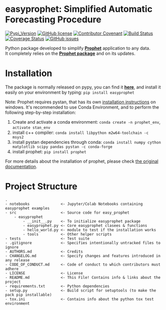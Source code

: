 # easyprophet: Simplified Automatic Forecasting Procedure
[![Pypi_Version](https://img.shields.io/pypi/v/easyprophet.svg)](https://pypi.python.org/pypi/easyprophet)
[![GitHub license](https://img.shields.io/github/license/federicodecillia/easyprophet)](https://github.com/federicodecillia/easyprophet/blob/main/LICENSE)
[![Contributor Covenant](https://img.shields.io/badge/Contributor%20Covenant-v2.0%20adopted-ff69b4.svg)](code_of_conduct.md)
[![Build Status](https://travis-ci.com/federicodecillia/easyprophet.svg?branch=main)](https://travis-ci.com/federicodecillia/easyprophet)
[![Coverage Status](https://coveralls.io/repos/github/federicodecillia/easyprophet/badge.svg?branch=main)](https://coveralls.io/github/federicodecillia/easyprophet?branch=main)
[![GitHub issues](https://img.shields.io/github/issues/federicodecillia/easyprophet)](https://github.com/federicodecillia/easyprophet/issues)

Python package developed to simplify [**Prophet**](https://facebook.github.io/prophet/) application to any data. \
It completely relies on the [**Prophet package**](https://github.com/facebook/prophet) and on its updates.


# Installation
The package is normally released on pypy, you can find it [**here**](https://pypi.org/project/easyprophet/), and install it easily on your environment by typing:
`pip install easyprophet`

Note: Prophet requires pystan, that has its own [installation instructions](https://pystan2.readthedocs.io/en/latest/windows.html#windows)
on windows. It's recommended to use Conda Environment, and to perform the following step-by-step installation:
   1. Create and activate a conda environment: `conda create -n prophet_env`, `activate stan_env`
   2. install c++ compiler: `conda install libpython m2w64-toolchain -c msys2`
   3. install pystan dependencies through conda: `conda install numpy cython matplotlib scipy pandas pystan -c conda-forge`
   4. install prophet: `pip install prophet`

For more details about the installation of prophet, please check [the original documentation](https://facebook.github.io/prophet/docs/installation.html). 

# Project Structure

```
.
- notebooks              <- Jupyter/Colab Notebooks containing easyprophet examples
- src                    <- Source code for easy_prophet
    - easyprophet
        - __init__.py    <- To initialize easyprophet package
        - easyprophet.py <- Core easyprophet clasees & functions
        - hello_world.py <- module to test if the installation works
        - tools          <- Other helper scripts        
- tests                  <- Test suite
- .gitignore             <- Specifies intentionally untracked files to ignore
- AUTHORS.md             <- Credits
- CHANGELOG.md           <- Specify changes and features introduced in any release
- CODE_OF_CONDUCT.md     <- Code of conduct to which contributors must adhere
- LICENSE                <- License 
- README.md              <- This File! Contains info & links about the project
- requirements.txt       <- Python dependencies
- setup.py               <- Build script for setuptools (to make the pack pip installable)
- tox.ini                <- Contains info about the python tox test environment
```
